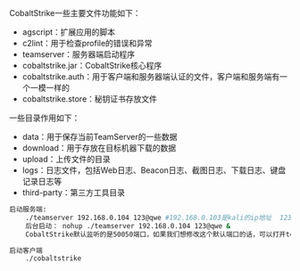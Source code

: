 
CobaltStrike一些主要文件功能如下：
- agscript：扩展应用的脚本
- c2lint：用于检查profile的错误和异常
- teamserver：服务器端启动程序
- cobaltstrike.jar：CobaltStrike核心程序
- cobaltstrike.auth：用于客户端和服务器端认证的文件，客户端和服务端有一个一模一样的
- cobaltstrike.store：秘钥证书存放文件

一些目录作用如下：
- data：用于保存当前TeamServer的一些数据
- download：用于存放在目标机器下载的数据
- upload：上传文件的目录
- logs：日志文件，包括Web日志、Beacon日志、截图日志、下载日志、键盘记录日志等
- third-party：第三方工具目录



```bash
启动服务端: 
	./teamserver 192.168.0.104 123@qwe #192.168.0.103是kali的ip地址  123@qwe是密码
	后台启动： nohup ./teamserver 192.168.0.104 123@qwe &
	CobaltStrike默认监听的是50050端口，如果我们想修改这个默认端口的话，可以打开teamserver文件，将其中的50050修改成任意一个端口号

启动客户端
	./cobaltstrike
```


